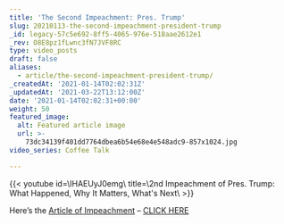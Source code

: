 ```yaml
---
title: 'The Second Impeachment: Pres. Trump'
slug: 20210113-the-second-impeachment-president-trump
_id: legacy-57c5e692-8ff5-4065-976e-518aae2612e1
_rev: O8E8pz1fLwnc3fN7JVF8RC
type: video_posts
draft: false
aliases:
  - article/the-second-impeachment-president-trump/
_createdAt: '2021-01-14T02:02:31Z'
_updatedAt: '2021-03-22T13:12:00Z'
date: '2021-01-14T02:02:31+00:00'
weight: 50
featured_image:
  alt: Featured article image
  url: >-
    73dc34139f401dd7764dbea6b54e68e4e548adc9-857x1024.jpg
video_series: Coffee Talk

---
```

{{< youtube id=\IHAEUyJ0emg\ title=\2nd Impeachment of Pres. Trump: What Happened, Why It Matters, What's Next\ >}}

Here’s the [Article of Impeachment](https://int.nyt.com/data/documenttools/articles-impeachment-trump-xml/b0422e292cebafda/full.pdf) – [CLICK HERE](https://www.nytimes.com/interactive/2021/01/11/us/articles-impeachment-trump.html)
